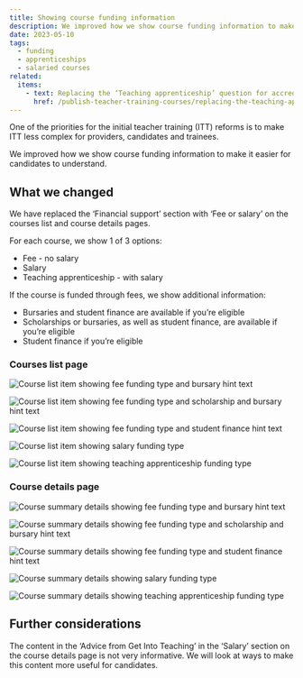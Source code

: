 ```yaml
---
title: Showing course funding information
description: We improved how we show course funding information to make it easier for candidates to understand
date: 2023-05-10
tags:
  - funding
  - apprenticeships
  - salaried courses
related:
  items:
    - text: Replacing the ‘Teaching apprenticeship’ question for accredited providers
      href: /publish-teacher-training-courses/replacing-the-teaching-apprenticeship-question-for-accredited-providers/
---
```


One of the priorities for the initial teacher training (ITT) reforms is to make ITT less complex for providers, candidates and trainees.

We improved how we show course funding information to make it easier for candidates to understand.

## What we changed

We have replaced the ‘Financial support’ section with ‘Fee or salary’ on the courses list and course details pages.

For each course, we show 1 of 3 options:

- Fee - no salary
- Salary
- Teaching apprenticeship - with salary

If the course is funded through fees, we show additional information:

- Bursaries and student finance are available if you’re eligible
- Scholarships or bursaries, as well as student finance, are available if you’re eligible
- Student finance if you’re eligible

### Courses list page

![Course list item showing fee funding type and bursary hint text](course-list-item--fee-paying-bursary.png "Course list item showing fee funding type and bursary hint text")

![Course list item showing fee funding type and scholarship and bursary hint text](course-list-item--fee-paying-scholarship-bursary.png "Course list item showing fee funding type and scholarship and bursary hint text")

![Course list item showing fee funding type and student finance hint text](course-list-item--fee-paying-student-finance.png "Course list item showing fee funding type and student finance hint text")

![Course list item showing salary funding type](course-list-item--salary.png "Course list item showing salary funding type")

![Course list item showing teaching apprenticeship funding type](course-list-item--teaching-apprenticeship.png "Course list item showing teaching apprenticeship funding type")


### Course details page

![Course summary details showing fee funding type and bursary hint text](course-details--fee-paying-bursary.png "Course summary details showing fee funding type and bursary hint text")

![Course summary details showing fee funding type and scholarship and bursary hint text](course-details--fee-paying-scholarship-bursary.png "Course summary details showing fee funding type and scholarship and bursary hint text")

![Course summary details showing fee funding type and student finance hint text](course-details--fee-paying-student-finance.png "Course summary details showing fee funding type and student finance hint text")

![Course summary details showing salary funding type](course-details--salary.png "Course summary details showing salary funding type")

![Course summary details showing teaching apprenticeship funding type](course-details--teaching-apprenticeship.png "Course summary details showing teaching apprenticeship funding type")

## Further considerations

The content in the ‘Advice from Get Into Teaching’ in the ‘Salary’ section on the course details page is not very informative. We will look at ways to make this content more useful for candidates.
